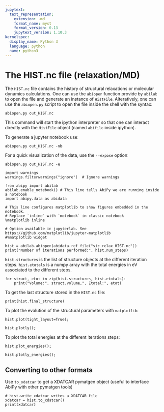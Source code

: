 ```yaml
---
jupytext:
  text_representation:
    extension: .md
    format_name: myst
    format_version: 0.13
    jupytext_version: 1.10.3
kernelspec:
  display_name: Python 3
  language: python
  name: python3
---
```


# The HIST.nc file (relaxation/MD)

The `HIST.nc` file contains the history of structural relaxations or molecular dynamics calculations.
One can use the `abiopen` function provide by `abilab` to open the file and generate an instance of `HistFile`.
Alteratively, one can use the `abiopen.py` script to open the file inside the shell with the syntax:

    abiopen.py out_HIST.nc

This command will start the ipython interpreter so that one can interact directly
with the `HistFile` object (named `abifile` inside ipython).

To generate a jupyter notebook use:

    abiopen.py out_HIST.nc -nb

For a quick visualization of the data, use the `--expose` option:

    abiopen.py out_HIST.nc -e

```{code-cell}
import warnings
warnings.filterwarnings("ignore")  # Ignore warnings

from abipy import abilab
abilab.enable_notebook() # This line tells AbiPy we are running inside a notebook
import abipy.data as abidata

# This line configures matplotlib to show figures embedded in the notebook.
# Replace `inline` with `notebook` in classic notebook
%matplotlib inline

# Option available in jupyterlab. See https://github.com/matplotlib/jupyter-matplotlib
#%matplotlib widget
```

```{code-cell}
hist = abilab.abiopen(abidata.ref_file("sic_relax_HIST.nc"))
print("Number of iterations performed:", hist.num_steps)
```

`hist.structures` is the list of structure objects at the different iteration steps.
`hist.etotals` is a numpy array with the total energies in eV associated to the different steps.

```{code-cell}
for struct, etot in zip(hist.structures, hist.etotals):
    print("Volume:", struct.volume,", Etotal:", etot)
```

To get the last structure stored in the `HIST.nc` file:

```{code-cell}
print(hist.final_structure)
```

To plot the evolution of the structural parameters with `matplotlib`:

```{code-cell}
hist.plot(tight_layout=True);
```

```{code-cell}
hist.plotly();
```

To plot the total energies at the different iterations steps:

```{code-cell}
hist.plot_energies();
```

```{code-cell}
hist.plotly_energies();
```

## Converting to other formats

Use `to_xdatcar` to get a XDATCAR pymatgen object (useful to interface AbiPy with other pymatgen tools)

```{code-cell}
# hist.write_xdatcar writes a XDATCAR file
xdatcar = hist.to_xdatcar()
print(xdatcar)
```

